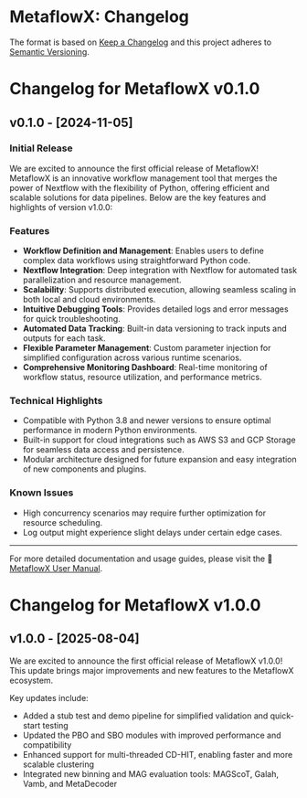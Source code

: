 # MetaflowX: Changelog

The format is based on [Keep a Changelog](https://keepachangelog.com/en/1.0.0/)
and this project adheres to [Semantic Versioning](https://semver.org/spec/v2.0.0.html).

# Changelog for MetaflowX v0.1.0

## v0.1.0 - [2024-11-05]
### Initial Release
We are excited to announce the first official release of MetaflowX! MetaflowX is an innovative workflow management tool that merges the power of Nextflow with the flexibility of Python, offering efficient and scalable solutions for data pipelines. Below are the key features and highlights of version v1.0.0:

### Features
- **Workflow Definition and Management**: Enables users to define complex data workflows using straightforward Python code.
- **Nextflow Integration**: Deep integration with Nextflow for automated task parallelization and resource management.
- **Scalability**: Supports distributed execution, allowing seamless scaling in both local and cloud environments.
- **Intuitive Debugging Tools**: Provides detailed logs and error messages for quick troubleshooting.
- **Automated Data Tracking**: Built-in data versioning to track inputs and outputs for each task.
- **Flexible Parameter Management**: Custom parameter injection for simplified configuration across various runtime scenarios.
- **Comprehensive Monitoring Dashboard**: Real-time monitoring of workflow status, resource utilization, and performance metrics.

### Technical Highlights
- Compatible with Python 3.8 and newer versions to ensure optimal performance in modern Python environments.
- Built-in support for cloud integrations such as AWS S3 and GCP Storage for seamless data access and persistence.
- Modular architecture designed for future expansion and easy integration of new components and plugins.

### Known Issues
- High concurrency scenarios may require further optimization for resource scheduling.
- Log output might experience slight delays under certain edge cases.

---

For more detailed documentation and usage guides, please visit the 🚀 [MetaflowX User Manual](README.md).

# Changelog for MetaflowX v1.0.0

## v1.0.0 - [2025-08-04]
We are excited to announce the first official release of MetaflowX v1.0.0! This update brings major improvements and new features to the MetaflowX ecosystem.

Key updates include:

- Added a stub test and demo pipeline for simplified validation and quick-start testing
- Updated the PBO and SBO modules with improved performance and compatibility
- Enhanced support for multi-threaded CD-HIT, enabling faster and more scalable clustering
- Integrated new binning and MAG evaluation tools: MAGScoT, Galah, Vamb, and MetaDecoder